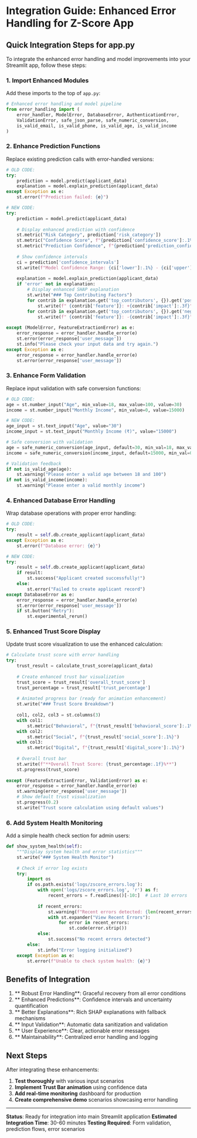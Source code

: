 # Integration Guide: Enhanced Error Handling for Z-Score App

## Quick Integration Steps for app.py

To integrate the enhanced error handling and model improvements into your Streamlit app, follow these steps:

### 1. Import Enhanced Modules

Add these imports to the top of `app.py`:

```python
# Enhanced error handling and model pipeline
from error_handling import (
    error_handler, ModelError, DatabaseError, AuthenticationError,
    ValidationError, safe_json_parse, safe_numeric_conversion,
    is_valid_email, is_valid_phone, is_valid_age, is_valid_income
)
```

### 2. Enhance Prediction Functions

Replace existing prediction calls with error-handled versions:

```python
# OLD CODE:
try:
    prediction = model.predict(applicant_data)
    explanation = model.explain_prediction(applicant_data)
except Exception as e:
    st.error(f"Prediction failed: {e}")

# NEW CODE:
try:
    prediction = model.predict(applicant_data)
    
    # Display enhanced prediction with confidence
    st.metric("Risk Category", prediction['risk_category'])
    st.metric("Confidence Score", f"{prediction['confidence_score']:.1%}")
    st.metric("Prediction Confidence", f"{prediction['prediction_confidence']:.1%}")
    
    # Show confidence intervals
    ci = prediction['confidence_intervals']
    st.write(f"Model Confidence Range: {ci['lower']:.1%} - {ci['upper']:.1%}")
    
    explanation = model.explain_prediction(applicant_data)
    if 'error' not in explanation:
        # Display enhanced SHAP explanation
        st.write("### Top Contributing Factors")
        for contrib in explanation.get('top_contributors', {}).get('positive', [])[:3]:
            st.write(f" {contrib['feature']}: +{contrib['impact']:.3f}")
        for contrib in explanation.get('top_contributors', {}).get('negative', [])[:3]:
            st.write(f" {contrib['feature']}: -{contrib['impact']:.3f}")
    
except (ModelError, FeatureExtractionError) as e:
    error_response = error_handler.handle_error(e)
    st.error(error_response['user_message'])
    st.info("Please check your input data and try again.")
except Exception as e:
    error_response = error_handler.handle_error(e)
    st.error(error_response['user_message'])
```

### 3. Enhance Form Validation

Replace input validation with safe conversion functions:

```python
# OLD CODE:
age = st.number_input("Age", min_value=18, max_value=100, value=30)
income = st.number_input("Monthly Income", min_value=0, value=15000)

# NEW CODE:
age_input = st.text_input("Age", value="30")
income_input = st.text_input("Monthly Income (₹)", value="15000")

# Safe conversion with validation
age = safe_numeric_conversion(age_input, default=30, min_val=18, max_val=100)
income = safe_numeric_conversion(income_input, default=15000, min_val=0, max_val=10000000)

# Validation feedback
if not is_valid_age(age):
    st.warning("Please enter a valid age between 18 and 100")
if not is_valid_income(income):
    st.warning("Please enter a valid monthly income")
```

### 4. Enhanced Database Error Handling

Wrap database operations with proper error handling:

```python
# OLD CODE:
try:
    result = self.db.create_applicant(applicant_data)
except Exception as e:
    st.error(f"Database error: {e}")

# NEW CODE:
try:
    result = self.db.create_applicant(applicant_data)
    if result:
        st.success("Applicant created successfully!")
    else:
        st.error("Failed to create applicant record")
except DatabaseError as e:
    error_response = error_handler.handle_error(e)
    st.error(error_response['user_message'])
    if st.button("Retry"):
        st.experimental_rerun()
```

### 5. Enhanced Trust Score Display

Update trust score visualization to use the enhanced calculation:

```python
# Calculate trust score with error handling
try:
    trust_result = calculate_trust_score(applicant_data)
    
    # Create enhanced trust bar visualization
    trust_score = trust_result['overall_trust_score']
    trust_percentage = trust_result['trust_percentage']
    
    # Animated progress bar (ready for animation enhancement)
    st.write("### Trust Score Breakdown")
    
    col1, col2, col3 = st.columns(3)
    with col1:
        st.metric("Behavioral", f"{trust_result['behavioral_score']:.1%}")
    with col2:
        st.metric("Social", f"{trust_result['social_score']:.1%}")
    with col3:
        st.metric("Digital", f"{trust_result['digital_score']:.1%}")
    
    # Overall trust bar
    st.write(f"**Overall Trust Score: {trust_percentage:.1f}%**")
    st.progress(trust_score)
    
except (FeatureExtractionError, ValidationError) as e:
    error_response = error_handler.handle_error(e)
    st.warning(error_response['user_message'])
    # Show default trust visualization
    st.progress(0.2)
    st.write("Trust score calculation using default values")
```

### 6. Add System Health Monitoring

Add a simple health check section for admin users:

```python
def show_system_health(self):
    """Display system health and error statistics"""
    st.write("### System Health Monitor")
    
    # Check if error log exists
    try:
        import os
        if os.path.exists('logs/zscore_errors.log'):
            with open('logs/zscore_errors.log', 'r') as f:
                recent_errors = f.readlines()[-10:]  # Last 10 errors
            
            if recent_errors:
                st.warning(f"Recent errors detected: {len(recent_errors)}")
                with st.expander("View Recent Errors"):
                    for error in recent_errors:
                        st.code(error.strip())
            else:
                st.success("No recent errors detected")
        else:
            st.info("Error logging initialized")
    except Exception as e:
        st.error(f"Unable to check system health: {e}")
```

## Benefits of Integration

1. ** Robust Error Handling**: Graceful recovery from all error conditions
2. ** Enhanced Predictions**: Confidence intervals and uncertainty quantification
3. ** Better Explanations**: Rich SHAP explanations with fallback mechanisms
4. ** Input Validation**: Automatic data sanitization and validation
5. ** User Experience**: Clear, actionable error messages
6. ** Maintainability**: Centralized error handling and logging

## Next Steps

After integrating these enhancements:

1. **Test thoroughly** with various input scenarios
2. **Implement Trust Bar animation** using confidence data
3. **Add real-time monitoring** dashboard for production
4. **Create comprehensive demo** scenarios showcasing error handling

---

**Status**: Ready for integration into main Streamlit application
**Estimated Integration Time**: 30-60 minutes
**Testing Required**: Form validation, prediction flows, error scenarios

